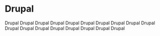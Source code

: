 # Drupal
Drupal Drupal Drupal Drupal Drupal Drupal Drupal Drupal Drupal Drupal Drupal Drupal Drupal Drupal Drupal Drupal Drupal Drupal
